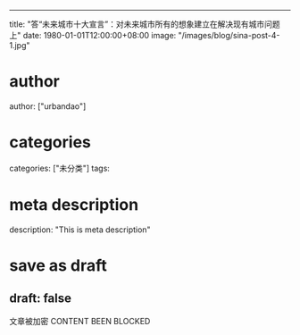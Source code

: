 
---
title: "答“未来城市十大宣言”：对未来城市所有的想象建立在解决现有城市问题上"
date: 1980-01-01T12:00:00+08:00
image: "/images/blog/sina-post-4-1.jpg"
# author
author: ["urbandao"]
# categories
categories: ["未分类"]
tags: 
# meta description
description: "This is meta description"
# save as draft
draft: false
---

文章被加密 CONTENT BEEN BLOCKED
